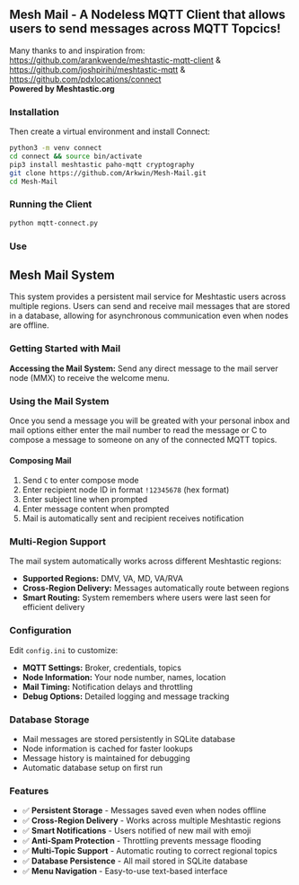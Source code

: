 ## Mesh Mail - A Nodeless MQTT Client that allows users to send messages across MQTT Topcics!

Many thanks to and inspiration from:<br>
 https://github.com/arankwende/meshtastic-mqtt-client & https://github.com/joshpirihi/meshtastic-mqtt & https://github.com/pdxlocations/connect<br>
<b>Powered by Meshtastic.org</b>

### Installation


Then create a virtual environment and install Connect:
```bash
python3 -m venv connect
cd connect && source bin/activate
pip3 install meshtastic paho-mqtt cryptography
git clone https://github.com/Arkwin/Mesh-Mail.git
cd Mesh-Mail
```

### Running the Client
```bash
python mqtt-connect.py
```

### Use 

## Mesh Mail System

This system provides a persistent mail service for Meshtastic users across multiple regions. Users can send and receive mail messages that are stored in a database, allowing for asynchronous communication even when nodes are offline.

### Getting Started with Mail

**Accessing the Mail System:**
Send any direct message to the mail server node (MMX) to receive the welcome menu.

### Using the Mail System

Once you send a message you will be greated with your personal inbox and mail options either enter the mail number to read the message or C to compose a message to someone on any of the connected MQTT topics.

#### Composing Mail
1. Send `C` to enter compose mode
2. Enter recipient node ID in format `!12345678` (hex format)
3. Enter subject line when prompted
4. Enter message content when prompted
5. Mail is automatically sent and recipient receives notification


### Multi-Region Support

The mail system automatically works across different Meshtastic regions:
- **Supported Regions:** DMV, VA, MD, VA/RVA
- **Cross-Region Delivery:** Messages automatically route between regions
- **Smart Routing:** System remembers where users were last seen for efficient delivery

### Configuration

Edit `config.ini` to customize:
- **MQTT Settings:** Broker, credentials, topics
- **Node Information:** Your node number, names, location  
- **Mail Timing:** Notification delays and throttling
- **Debug Options:** Detailed logging and message tracking

### Database Storage

- Mail messages are stored persistently in SQLite database
- Node information is cached for faster lookups
- Message history is maintained for debugging
- Automatic database setup on first run

### Features

- ✅ **Persistent Storage** - Messages saved even when nodes offline
- ✅ **Cross-Region Delivery** - Works across multiple Meshtastic regions  
- ✅ **Smart Notifications** - Users notified of new mail with emoji
- ✅ **Anti-Spam Protection** - Throttling prevents message flooding
- ✅ **Multi-Topic Support** - Automatic routing to correct regional topics
- ✅ **Database Persistence** - All mail stored in SQLite database
- ✅ **Menu Navigation** - Easy-to-use text-based interface
